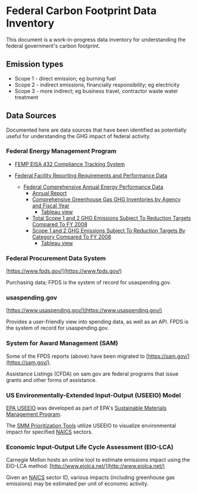 # Federal Carbon Footprint Data Inventory

This document is a work-in-progress data inventory for understanding the federal government's carbon footprint.

## Emission types

- Scope 1 - direct emission; eg burning fuel
- Scope 2 - indirect emissions, financially responsibility; eg electricity
- Scope 3 - more indirect; eg business travel, contractor waste water treatment

## Data Sources

Documented here are data sources that have been identified as potentially useful for understanding the GHG impact of federal activity.
### Federal Energy Management Program

- [FEMP EISA 432 Compliance Tracking System](https://ctsedwweb.ee.doe.gov/CTSDataAnalysis/DataAnalysisTool/DataAnalysisTool.aspx)

- [Federal Facility Reporting Requirements and Performance Data](https://www.energy.gov/eere/femp/federal-facility-reporting-requirements-and-performance-data)
    - [Federal Comprehensive Annual Energy Performance Data](https://www.energy.gov/eere/femp/federal-comprehensive-annual-energy-performance-data)
      - [Annual Report](https://ctsedwweb.ee.doe.gov/Annual/Report/Report.aspx)
      - [Comprehensive Greenhouse Gas GHG Inventories by Agency and Fiscal Year](https://ctsedwweb.ee.doe.gov/Annual/Report/ComprehensiveGreenhouseGasGHGInventoriesByAgencyAndFiscalYear.aspx)
        - [Tableau view](https://ctsedwweb.ee.doe.gov/Annual/Report/TableauView.aspx?id=3)
      - [Total Scope 1 and 2 GHG Emissions Subject To Reduction Targets Compared To FY 2008](https://ctsedwweb.ee.doe.gov/Annual/Report/TotalScope1And2GHGEmissionsSubjectToReductionTargetsComparedToFY2008.aspx)
      - [Scope 1 and 2 GHG Emissions Subject To Reduction Targets By Category Compared To FY 2008](https://ctsedwweb.ee.doe.gov/Annual/Report/Scope1And2GHGEmissionsSubjectToReductionTargetsByCategoryComparedToFY2008.aspx)
        - [Tableau view](https://ctsedwweb.ee.doe.gov/Annual/Report/TableauView.aspx?id=5)

### Federal Procurement Data System

[https://www.fpds.gov/](https://www.fpds.gov/)

Purchasing data; FPDS is the system of record for usaspending.gov.

### usaspending.gov

[https://www.usaspending.gov/](https://www.usaspending.gov/)

Provides a user-friendly view into spending data, as well as an API. FPDS is the system of record for usaspending.gov.

### System for Award Management (SAM)

Some of the FPDS reports (above) have been migrated to [https://sam.gov/](https://sam.gov/).

Assistance Listings (CFDA) on sam.gov are federal programs that issue grants and other forms of assistance.

### US Environmentally-Extended Input-Output (USEEIO) Model

[EPA USEEIO](https://www.epa.gov/land-research/us-environmentally-extended-input-output-useeio-models) was developed as part of EPA's [Sustainable Materials Management Program](https://www.epa.gov/smm).

The [SMM Prioritization Tools](https://www.epa.gov/smm/sustainable-materials-management-prioritization-tools) utilize USEEIO to visualize environmental impact for specified [NAICS](https://www.census.gov/naics/) sectors.

### Economic Input-Output Life Cycle Assessment (EIO-LCA)

Carnegie Mellon hosts an online tool to estimate emissions impact using the EIO-LCA method: [http://www.eiolca.net/](http://www.eiolca.net/)

Given an [NAICS](https://www.census.gov/naics/) sector ID, various impacts (including greenhouse gas emissions) may be estimated per unit of economic activity.
